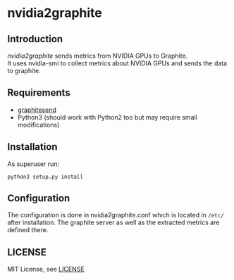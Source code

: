 # nvidia2graphite

## Introduction

*nvidia2graphite* sends metrics from NVIDIA GPUs to Graphite.  
It uses nvidia-smi to collect metrics about NVIDIA GPUs and sends the data to
graphite. 

## Requirements

* [graphitesend](https://github.com/daniellawrence/graphitesend)
* Python3 (should work with Python2 too but may require small modifications)

## Installation

As superuser run:

```
python3 setup.py install
```

## Configuration

The configuration is done in nvidia2graphite.conf which is located
in `/etc/` after installation. The graphite server as well as the extracted metrics are defined there.

## LICENSE

MIT License, see [LICENSE](LICENSE)
